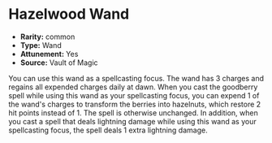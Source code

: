 
# Hazelwood Wand

* **Rarity:** common
* **Type:** Wand
* **Attunement:** Yes
* **Source:** Vault of Magic


You can use this wand as a spellcasting focus. The wand has 3 charges and regains all expended charges daily at dawn. When you cast the goodberry spell while using this wand as your spellcasting focus, you can expend 1 of the wand's charges to transform the berries into hazelnuts, which restore 2 hit points instead of 1. The spell is otherwise unchanged. In addition, when you cast a spell that deals lightning damage while using this wand as your spellcasting focus, the spell deals 1 extra lightning damage.
